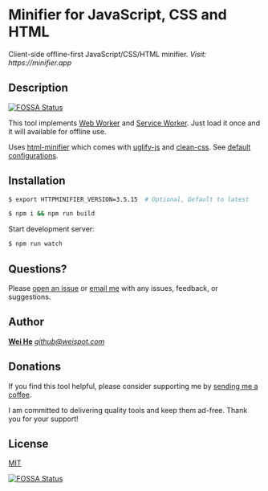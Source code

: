 Minifier for JavaScript, CSS and HTML
=======================================
Client-side offline-first JavaScript/CSS/HTML minifier. _Visit: https://minifier.app_


## Description
[![FOSSA Status](https://app.fossa.io/api/projects/git%2Bgithub.com%2Fwei%2Fminifier.svg?type=shield)](https://app.fossa.io/projects/git%2Bgithub.com%2Fwei%2Fminifier?ref=badge_shield)


This tool implements [Web Worker](https://developer.mozilla.org/en-US/docs/Web/API/Web_Workers_API) and [Service Worker](https://developer.mozilla.org/en-US/docs/Web/API/Service_Worker_API). Just load it once and it will available for offline use.

Uses [html-minifier](https://github.com/kangax/html-minifier) which comes with [uglify-js](https://github.com/mishoo/UglifyJS2) and [clean-css](https://github.com/jakubpawlowicz/clean-css). See [default configurations](minify-config.json).


## Installation
```bash
$ export HTTPMINIFIER_VERSION=3.5.15  # Optional, Default to latest

$ npm i && npm run build
```

Start development server:
```bash
$ npm run watch
```


## Questions?

Please [open an issue](https://github.com/wei/minifier/issues) or [email me](mailto:&#103;&#105;&#116;&#104;&#117;&#098;&#064;&#119;&#101;&#105;&#115;&#112;&#111;&#116;&#046;&#099;&#111;&#109;) with any issues, feedback, or suggestions.


## Author
[**Wei He**](https://whe.me)  [_&#103;&#105;&#116;&#104;&#117;&#098;&#064;&#119;&#101;&#105;&#115;&#112;&#111;&#116;&#046;&#099;&#111;&#109;_](mailto:&#103;&#105;&#116;&#104;&#117;&#098;&#064;&#119;&#101;&#105;&#115;&#112;&#111;&#116;&#046;&#099;&#111;&#109;)


## Donations

If you find this tool helpful, please consider supporting me by [sending me a coffee](https://o.whe.me/supportwei).

I am committed to delivering quality tools and keep them ad-free. Thank you for your support!


## License
[MIT](LICENSE)


[![FOSSA Status](https://app.fossa.io/api/projects/git%2Bgithub.com%2Fwei%2Fminifier.svg?type=large)](https://app.fossa.io/projects/git%2Bgithub.com%2Fwei%2Fminifier?ref=badge_large)